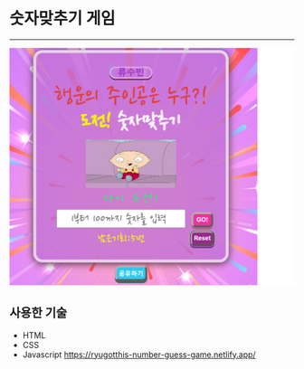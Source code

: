 # 숫자맞추기 게임

---

![](img/thumbnail.png)

## 사용한 기술

- HTML
- CSS
- Javascript
  https://ryugotthis-number-guess-game.netlify.app/
